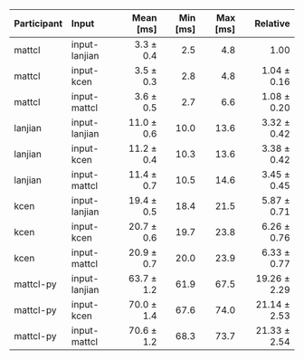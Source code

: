 | Participant | Input | Mean [ms] | Min [ms] | Max [ms] | Relative |
|:---|:---|---:|---:|---:|---:|
| mattcl | input-lanjian | 3.3 ± 0.4 | 2.5 | 4.8 | 1.00 |
| mattcl | input-kcen | 3.5 ± 0.3 | 2.8 | 4.8 | 1.04 ± 0.16 |
| mattcl | input-mattcl | 3.6 ± 0.5 | 2.7 | 6.6 | 1.08 ± 0.20 |
| lanjian | input-lanjian | 11.0 ± 0.6 | 10.0 | 13.6 | 3.32 ± 0.42 |
| lanjian | input-kcen | 11.2 ± 0.4 | 10.3 | 13.6 | 3.38 ± 0.42 |
| lanjian | input-mattcl | 11.4 ± 0.7 | 10.5 | 14.6 | 3.45 ± 0.45 |
| kcen | input-lanjian | 19.4 ± 0.5 | 18.4 | 21.5 | 5.87 ± 0.71 |
| kcen | input-kcen | 20.7 ± 0.6 | 19.7 | 23.8 | 6.26 ± 0.76 |
| kcen | input-mattcl | 20.9 ± 0.7 | 20.0 | 23.9 | 6.33 ± 0.77 |
| mattcl-py | input-lanjian | 63.7 ± 1.2 | 61.9 | 67.5 | 19.26 ± 2.29 |
| mattcl-py | input-kcen | 70.0 ± 1.4 | 67.6 | 74.0 | 21.14 ± 2.53 |
| mattcl-py | input-mattcl | 70.6 ± 1.2 | 68.3 | 73.7 | 21.33 ± 2.54 |
